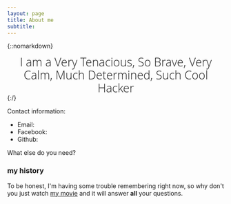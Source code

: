 ```yaml
---
layout: page
title: About me
subtitle: 
---
```


{::nomarkdown}

<script src="/js/jquery-1.11.2.min.js"></script>
<script src="/js/morphext.min.js" type="text/javascript"></script>
<link rel="stylesheet" href="/css/morphext.css"></link>
<link rel="stylesheet" href="/css/animate.css"></link>
<script>
$(document).ready(function(){

  $("#js-rotating").Morphext({
    animation: "flip",
    separator: ",",
    speed: 2000
  });
});
</script>
<center>
<font style="font-size: 27px; line-height: 1.1; display: block; font-family: 'Open Sans', 'Helvetica Neue', Helvetica, Arial, sans-serif; font-weight: 300; margin: 10px 0 0;">I am a <span id="js-rotating">Very Tenacious, So Brave, Very Calm, Much Determined, Such Cool</span> Hacker</font>
</center>
{:/}


Contact information:

- Email: 
- Facebook: 
- Github: 

What else do you need?

### my history

To be honest, I'm having some trouble remembering right now, so why don't you just watch [my movie](http://en.wikipedia.org/wiki/The_Princess_Bride_%28film%29) and it will answer **all** your questions.
